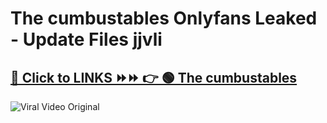 
 # The cumbustables Onlyfans Leaked - Update Files jjvli

## <h2><a href="https://clipsfans.com/The_cumbustables&ref=git">🔗 Click to LINKS ⏩⏩ 👉 🟢 The cumbustables </a></h2>

<a href="https://clipsfans.com/The_cumbustables&ref=git" rel="nofollow" data-target="animated-image.originalLink"><img src="https://i.ibb.co.com/xMMVF88/686577567.gif" alt="Viral Video Original" style="max-width: 100%; display: inline-block;" data-target="animated-image.originalImage"></a>

